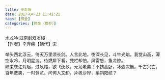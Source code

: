 ```yaml
---
title: 辛弃疾
date: 2017-04-23 11:42:21
tags: [碎金]
categories: [碎金（摘抄）]
---
```


<p dir="ltr"  >水龙吟&middot;过南剑双溪楼<br />【作者】辛弃疾【朝代】宋<br /></p> 


<p dir="ltr"  >举头西北浮云，倚天万里须长剑。人言此地，夜深长见，斗牛光焰。我觉山高，潭空水冷，月明星淡。待燃犀下看，凭栏却怕，风雷怒，鱼龙惨。<br />峡束苍江对起，过危楼，欲飞还敛。元龙老矣！不妨高卧，冰壶凉簟。千古兴亡，百年悲笑，一时登览。问何人又卸，片帆沙岸，系斜阳缆？</p>